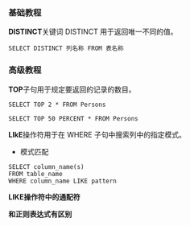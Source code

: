 ### 基础教程

**DISTINCT**关键词 DISTINCT 用于返回唯一不同的值。
>
    SELECT DISTINCT 列名称 FROM 表名称

### 高级教程

**TOP**子句用于规定要返回的记录的数目。

>
    SELECT TOP 2 * FROM Persons

>
    SELECT TOP 50 PERCENT * FROM Persons

**LIkE**操作符用于在 WHERE 子句中搜索列中的指定模式。
- 模式匹配

>
    SELECT column_name(s) 
    FROM table_name 
    WHERE column_name LIKE pattern


**LIKE操作符中的通配符**

**和正则表达式有区别**
